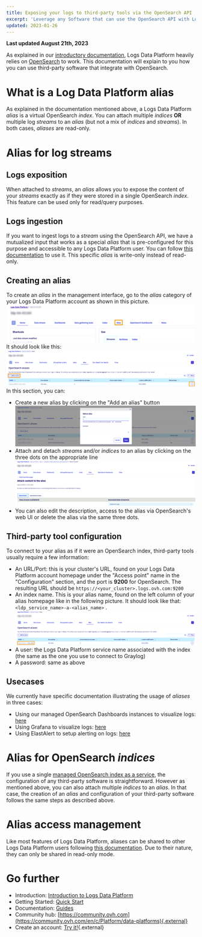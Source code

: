 ```yaml
---
title: Exposing your logs to third-party tools via the OpenSearch API
excerpt: 'Leverage any Software that can use the OpenSearch API with Logs Data Platform.'
updated: 2023-01-26
---
```


**Last updated August 21th, 2023**

As explained in our [introductory documentation](/pages/manage_and_operate/observability/logs-data-platform/getting_started_introduction_to_LDP), Logs Data Platform heavily relies on [OpenSearch](https://github.com/opensearch-project/OpenSearch) to work. This documentation will explain to you how you can use third-party software that integrate with OpenSearch.

# What is a Log Data Platform alias

As explained in the documentation mentioned above, a Logs Data Platform *alias* is a virtual OpenSearch *index*. You can attach multiple *indices* **OR** multiple log *streams* to an *alias* (but not a mix of *indices* and *streams*). In both cases, *aliases* are read-only.

# Alias for log streams

## Logs exposition

When attached to *streams*, an *alias* allows you to expose the content of your *streams* exactly as if they were stored in a single OpenSearch *index*. This feature can be used only for read/query purposes.

## Logs ingestion

If you want to ingest logs to a *stream* using the OpenSearch API, we have a mutualized input that works as a special *alias* that is pre-configured for this purpose and accessible to any Logs Data Platform user. You can follow [this documentation](/pages/manage_and_operate/observability/logs-data-platform/ingestion_opensearch_api_mutualized_input) to use it. This specific *alias* is write-only instead of read-only.

## Creating an alias

To create an *alias* in the management interface, go to the *alias* category of your Logs Data Platform account as shown in this picture.
![Logs Data Platform homepage alias button location](images/ldp-homepage-circled.png)
It should look like this:
![Logs Data Platform alias section](images/alias-homepage-circled.png)
In this section, you can:

* Create a new alias by clicking on the "Add an alias" button ![Logs Data Platform homepage alias creation](images/alias-create-blurred.png)
* Attach and detach *streams* and/or *indices* to an alias by clicking on the three dots on the appropriate line ![Logs Data Platform alias content attachment](images/alias-attach-blurred.png)
* You can also edit the description, access to the alias via OpenSearch's web UI or delete the alias via the same three dots.

## Third-party tool configuration

To connect to your alias as if it were an OpenSearch index, third-party tools usually require a few information:

* An URL/Port: this is your cluster's URL, found on your Logs Data Platform account homepage under the "Access point" name in the "Configuration" section, and the port is **9200** for OpenSearch. The resulting URL should be `https://<your_cluster>.logs.ovh.com:9200`
* An index name. This is your alias name, found on the left column of your alias homepage like in the following picture. It should look like that: `<ldp_service_name>-a-<alias_name>` .![Logs Data Platform alias name](images/alias-name.png)
* A user: the Logs Data Platform service name associated with the index (the same as the one you use to connect to Graylog)
* A password: same as above

## Usecases

We currently have specific documentation illustrating the usage of *aliases* in three cases:

* Using our managed OpenSearch Dashboards instances to visualize logs: [here](/pages/manage_and_operate/observability/logs-data-platform/visualization_opensearch_dashboards)
* Using Grafana to visualize logs: [here](/pages/manage_and_operate/observability/logs-data-platform/visualization_grafana)
* Using ElastAlert to setup alerting on logs: [here](/pages/manage_and_operate/observability/logs-data-platform/alerting_elastalert)


# Alias for OpenSearch *indices* 

If you use a single [managed OpenSearch index as a service](/pages/manage_and_operate/observability/logs-data-platform/opensearch_index), the configuration of any third-party software is straightforward. However as mentioned above, you can also attach multiple *indices* to an *alias*. In that case, the creation of an *alias* and configuration of your third-party software follows the same steps as described above.

# Alias access management

Like most features of Logs Data Platform, aliases can be shared to other Logs Data Platform users following [this documentation](/pages/manage_and_operate/observability/logs-data-platform/getting_started_roles_permission). Due to their nature, they can only be shared in read-only mode.

# Go further

- Introduction: [Introduction to Logs Data Platform](/pages/manage_and_operate/observability/logs-data-platform/getting_started_introduction_to_LDP)
- Getting Started: [Quick Start](/pages/manage_and_operate/observability/logs-data-platform/getting_started_quick_start)
- Documentation: [Guides](/products/public-cloud-data-platforms-logs-data-platform)
- Community hub: [https://community.ovh.com](https://community.ovh.com/en/c/Platform/data-platforms){.external}
- Create an account: [Try it!](https://www.ovh.com/fr/order/express/#/express/review?products=~(~(planCode~'logs-account~productId~'logs))){.external}
